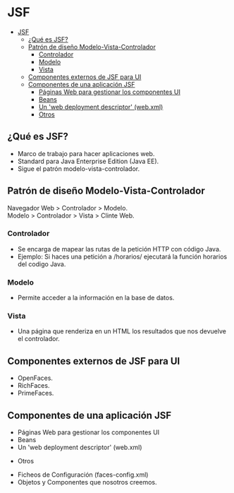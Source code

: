 # JSF

- [JSF](#jsf)
  * [¿Qué es JSF?](#-qu--es-jsf-)
  * [Patrón de diseño Modelo-Vista-Controlador](#patr-n-de-dise-o-modelo-vista-controlador)
    + [Controlador](#controlador)
    + [Modelo](#modelo)
    + [Vista](#vista)
  * [Componentes externos de JSF para UI](#componentes-externos-de-jsf-para-ui)
  * [Componentes de una aplicación JSF](#componentes-de-una-aplicaci-n-jsf)
    + [Páginas Web para gestionar los componentes UI](#p-ginas-web-para-gestionar-los-componentes-ui)
    + [Beans](#beans)
    + [Un 'web deployment descriptor' (web.xml)](#un--web-deployment-descriptor---webxml-)
    + [Otros](#otros)

## ¿Qué es JSF?
- Marco de trabajo para hacer aplicaciones web.
- Standard para Java Enterprise Edition (Java EE).
- Sigue el patrón modelo-vista-controlador.

## Patrón de diseño Modelo-Vista-Controlador

Navegador Web > Controlador > Modelo. <br/>
Modelo > Controlador > Vista > Clinte Web.

### Controlador
- Se encarga de mapear las rutas de la petición HTTP con código Java.
- Ejemplo: Si haces una petición a /horarios/ ejecutará la función horarios del codigo Java.

### Modelo
- Permite acceder a la información en la base de datos.

### Vista
- Una página que renderiza en un HTML los resultados que nos devuelve el controlador.

## Componentes externos de JSF para UI
- OpenFaces.
- RichFaces.
- PrimeFaces.

## Componentes de una aplicación JSF
- Páginas Web para gestionar los componentes UI
- Beans
- Un 'web deployment descriptor' (web.xml)
* Otros
 + Ficheos de Configuración (faces-config.xml)
 + Objetos y Componentes que nosotros creemos.





